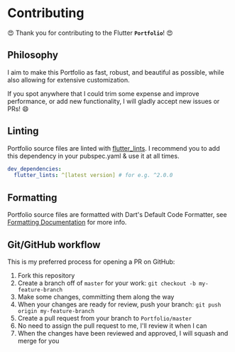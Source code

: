 # Contributing

😍 Thank you for contributing to the Flutter **`Portfolio`**! 😍

## Philosophy

I aim to make this Portfolio as fast, robust, and beautiful as possible, while also allowing for extensive customization.

If you spot anywhere that I could trim some expense and improve performance, or add new functionality, I will gladly accept new issues or PRs! 😄

## Linting

Portfolio source files are linted with [flutter_lints](https://pub.dev/packages/flutter_lints). I recommend you to add this dependency in your pubspec.yaml & use it at all times.

```yaml
dev_dependencies:
  flutter_lints: ^[latest version] # for e.g. ^2.0.0
```

## Formatting

Portfolio source files are formatted with Dart's Default Code Formatter, see [Formatting Documentation](https://dart.dev/guides/language/formatting) for more info.

## Git/GitHub workflow

This is my preferred process for opening a PR on GitHub:

1. Fork this repository
2. Create a branch off of `master` for your work: `git checkout -b my-feature-branch`
3. Make some changes, committing them along the way
4. When your changes are ready for review, push your branch: `git push origin my-feature-branch`
5. Create a pull request from your branch to `Portfolio/master`
6. No need to assign the pull request to me, I'll review it when I can
7. When the changes have been reviewed and approved, I will squash and merge for you
